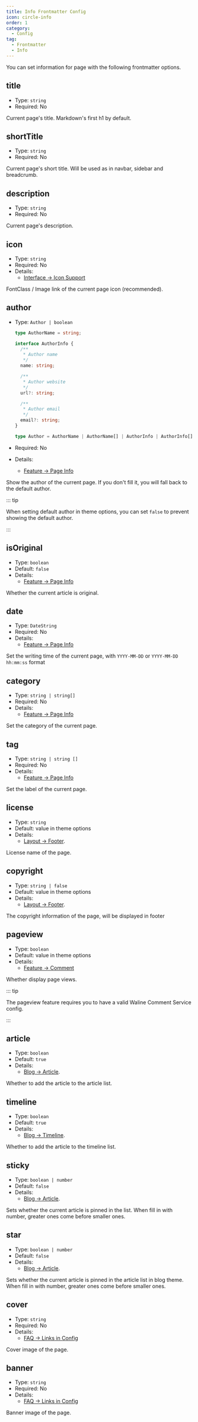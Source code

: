 ```yaml
---
title: Info Frontmatter Config
icon: circle-info
order: 1
category:
  - Config
tag:
  - Frontmatter
  - Info
---
```


You can set information for page with the following frontmatter options.

## title

- Type: `string`
- Required: No

Current page's title. Markdown's first h1 by default.

## shortTitle

- Type: `string`
- Required: No

Current page's short title. Will be used as in navbar, sidebar and breadcrumb.

## description

- Type: `string`
- Required: No

Current page's description.

## icon

- Type: `string`
- Required: No
- Details:
  - [Interface → Icon Support](../../guide/interface/icon.md)

FontClass / Image link of the current page icon (recommended).

## author

- Type: `Author | boolean`

  ```ts
  type AuthorName = string;

  interface AuthorInfo {
    /**
     * Author name
     */
    name: string;

    /**
     * Author website
     */
    url?: string;

    /**
     * Author email
     */
    email?: string;
  }

  type Author = AuthorName | AuthorName[] | AuthorInfo | AuthorInfo[];
  ```

- Required: No
- Details:
  - [Feature → Page Info](../../guide/feature/page-info.md#author)

Show the author of the current page. If you don't fill it, you will fall back to the default author.

::: tip

When setting default author in theme options, you can set `false` to prevent showing the default author.

:::

## isOriginal

- Type: `boolean`
- Default: `false`
- Details:
  - [Feature → Page Info](../../guide/feature/page-info.md#parameters)

Whether the current article is original.

## date

- Type: `DateString`
- Required: No
- Details:
  - [Feature → Page Info](../../guide/feature/page-info.md#writing-date)

Set the writing time of the current page, with `YYYY-MM-DD` or `YYYY-MM-DD hh:mm:ss` format

## category

- Type: `string | string[]`
- Required: No
- Details:
  - [Feature → Page Info](../../guide/feature/page-info.md#category-and-tags)

Set the category of the current page.

## tag

- Type: `string | string []`
- Required: No
- Details:
  - [Feature → Page Info](../../guide/feature/page-info.md#category-and-tags)

Set the label of the current page.

## license

- Type: `string`
- Default: value in theme options
- Details:
  - [Layout → Footer](../../guide/layout/footer.md#copyright-information).

License name of the page.

## copyright

- Type: `string | false`
- Default: value in theme options
- Details:
  - [Layout → Footer](../../guide/layout/footer.md#copyright-information).

The copyright information of the page, will be displayed in footer

## pageview

- Type: `boolean`
- Default: value in theme options
- Details:
  - [Feature → Comment](../../guide/feature/comment.md#waline)

Whether display page views.

::: tip

The pageview feature requires you to have a valid Waline Comment Service config.

:::

## article

- Type: `boolean`
- Default: `true`
- Details:
  - [Blog → Article](../../guide/blog/article.md#article).

Whether to add the article to the article list.

## timeline

- Type: `boolean`
- Default: `true`
- Details:
  - [Blog → Timeline](../../guide/blog/timeline.md#excluding-articles).

Whether to add the article to the timeline list.

## sticky

- Type: `boolean | number`
- Default: `false`
- Details:
  - [Blog → Article](../../guide/blog/article.md#article).

Sets whether the current article is pinned in the list. When fill in with number, greater ones come before smaller ones.

## star

- Type: `boolean | number`
- Default: `false`
- Details:
  - [Blog → Article](../../guide/blog/article.md#star-articles).

Sets whether the current article is pinned in the article list in blog theme. When fill in with number, greater ones come before smaller ones.

## cover

- Type: `string`
- Required: No
- Details:
  - [FAQ → Links in Config](../../faq/common-question.md#links-in-config)

Cover image of the page.

## banner

- Type: `string`
- Required: No
- Details:
  - [FAQ → Links in Config](../../faq/common-question.md#links-in-config)

Banner image of the page.
